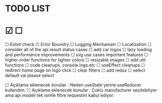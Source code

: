 # TODO LIST

 # &#9745;  &#9744;  

&#9744; Eslint check
&#9744; Error Boundry
&#9744; Logging Mechanism
&#9744; Localization
&#9744; consider all of the api result status cases
&#9744; add car logos
&#9744; lazy loading and performance improvements
&#9744; svg use cases important features
&#9744; higher order functions for lighter colors
&#9744; resizable images
&#9744; add util functions
&#9744; code cleanups, console.logs etc
&#9744; useEffect cleanups
&#9744; redirect home page on logo click
&#9744; clear filters
&#9744; add redux
&#9744; select default val please select


&#9744; Açıklama eklenecek konular : Neden useState yerine useReducer kullandım.
&#9744; Açıklama eklenecek konular : Çoklu manufacturer seçilebiliyor ama api modeli tek isimle filtre requestini kabul ediyor.


